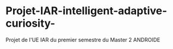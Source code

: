 # Projet-IAR-intelligent-adaptive-curiosity-
Projet de l'UE IAR du premier semestre du Master 2 ANDROIDE
